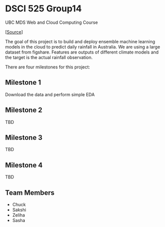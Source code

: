 # DSCI 525 Group14
UBC MDS Web and Cloud Computing Course

[[Source](https://github.ubc.ca/MDS-2020-21/DSCI_525_web-cloud-comp_students/blob/master/milestone1.md)] 

The goal of this project is to build and deploy ensemble machine learning models in the cloud to predict daily rainfall in Australia. We are using a large dataset from figshare. Features are outputs of different climate models and the target is the actual rainfall observation.

There are four milestones for this project:

## Milestone 1
Download the data and perform simple EDA

## Milestone 2
TBD

## Milestone 3
TBD

## Milestone 4
TBD

## Team Members
- Chuck
- Sakshi
- Zeliha
- Sasha
